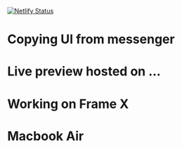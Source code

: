 [![Netlify Status](https://api.netlify.com/api/v1/badges/360f4920-2195-49c4-b1ca-c952f637aafe/deploy-status)](https://app.netlify.com/sites/messengertest01/deploys)

# Copying UI from messenger
# Live preview hosted on ...
# Working on Frame X
# Macbook Air
